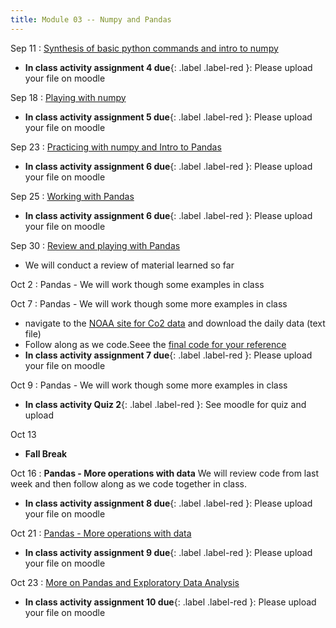 ```yaml
---
title: Module 03 -- Numpy and Pandas
---
```


Sep 11
: [Synthesis of basic python commands and intro to numpy](../assets/files/MEA_217-Lecture5)
- **In class activity assignment 4 due**{: .label .label-red }: Please upload your file on moodle


Sep 18
: [Playing with numpy](../assets/files/MEA_217-Lecture6)
- **In class activity assignment 5 due**{: .label .label-red }: Please upload your file on moodle


Sep 23
: [Practicing with numpy and Intro to Pandas](../assets/files/MEA_217-Lecture7)
- **In class activity assignment 6 due**{: .label .label-red }: Please upload your file on moodle



Sep 25
: [Working with Pandas](../assets/files/MEA_217-Lecture8)
- **In class activity assignment 6 due**{: .label .label-red }: Please upload your file on moodle



Sep 30
: [Review and playing with Pandas](../assets/files/MEA_217-Lecture9)
- We will conduct a review of material learned so far






Oct 2
: Pandas - We will work though some examples in class




Oct 7
: Pandas - We will work though some more examples in class
- navigate to the [NOAA site for Co2 data](https://gml.noaa.gov/ccgg/trends/data.html) and download the daily data (text file)
- Follow along as we code.Seee the [final code for your reference](../assets/files/pandas_co2_data.ipynb)
- **In class activity assignment 7 due**{: .label .label-red }: Please upload your file on moodle





Oct 9
: Pandas - We will work though some more examples in class
- **In class activity Quiz 2**{: .label .label-red }: See moodle for quiz and upload




Oct 13
- **Fall Break**
  

Oct 16
: **Pandas - More operations with data** We will review code from last week and then follow along
as we code together in class. 
- **In class activity assignment 8 due**{: .label .label-red }: Please upload your file on moodle
  

Oct 21
: [Pandas - More operations with data](../assets/files/MEA_217-Lecture_oct21)
- **In class activity assignment 9 due**{: .label .label-red }: Please upload your file on moodle
  

Oct 23
: [More on Pandas and Exploratory Data Analysis](../assets/files/MEA_217-Lecture_oct23)
- **In class activity assignment 10 due**{: .label .label-red }: Please upload your file on moodle
  
